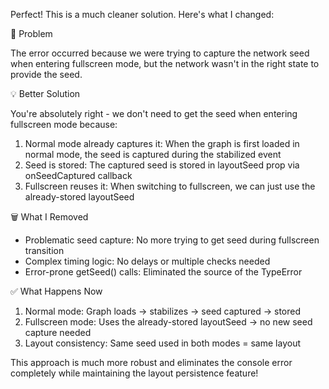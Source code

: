 Perfect! This is a much cleaner solution. Here's what I changed:

  🔧 Problem

  The error occurred because we were trying to capture the network seed when entering fullscreen mode, but the network wasn't in the right state to provide the
  seed.

  💡 Better Solution

  You're absolutely right - we don't need to get the seed when entering fullscreen mode because:

  1. Normal mode already captures it: When the graph is first loaded in normal mode, the seed is captured during the stabilized event
  2. Seed is stored: The captured seed is stored in layoutSeed prop via onSeedCaptured callback
  3. Fullscreen reuses it: When switching to fullscreen, we can just use the already-stored layoutSeed

  🗑️ What I Removed

  - Problematic seed capture: No more trying to get seed during fullscreen transition
  - Complex timing logic: No delays or multiple checks needed
  - Error-prone getSeed() calls: Eliminated the source of the TypeError

  ✅ What Happens Now

  1. Normal mode: Graph loads → stabilizes → seed captured → stored
  2. Fullscreen mode: Uses the already-stored layoutSeed → no new seed capture needed
  3. Layout consistency: Same seed used in both modes = same layout

  This approach is much more robust and eliminates the console error completely while maintaining the layout persistence feature!
  